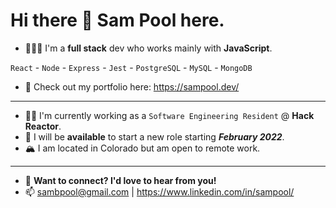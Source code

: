 # Hi there 👋 Sam Pool here.

- 🧑🏼‍💻 I'm a **full stack** dev who works mainly with **JavaScript**.

``` React ``` - ``` Node ``` - ``` Express ``` - ``` Jest ``` - ``` PostgreSQL ``` - ``` MySQL ``` - ``` MongoDB ```
- 🎨 Check out my portfolio here: https://sampool.dev/
---
- 👨‍🏫 I'm currently working as a ```Software Engineering Resident``` @ **Hack Reactor**.
- 📆 I will be **available** to start a new role starting ***February 2022***.
- 🏔 I am located in Colorado but am open to remote work.
---
- 💬 **Want to connect? I'd love to hear from you!**
- 📫 sambpool@gmail.com | https://www.linkedin.com/in/sampool/



<!--
**mrsampool/mrsampool** is a ✨ _special_ ✨ repository because its `README.md` (this file) appears on your GitHub profile.

Here are some ideas to get you started:

- 🔭 I’m currently working on ...
- 🌱 I’m currently learning ...
- 👯 I’m looking to collaborate on ...
- 🤔 I’m looking for help with ...
- 💬 Ask me about ...
- 📫 How to reach me: ...
- 😄 Pronouns: ...
- ⚡ Fun fact: ...
-->
